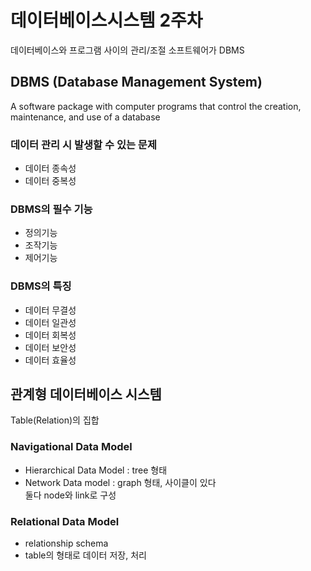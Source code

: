 # 데이터베이스시스템 2주차

데이터베이스와 프로그램 사이의 관리/조절 소프트웨어가 DBMS

## DBMS (Database Management System) 
A software package with computer programs that control the creation, maintenance, and use of a database
### 데이터 관리 시 발생할 수 있는 문제
- 데이터 종속성
- 데이터 중복성

### DBMS의 필수 기능
- 정의기능
- 조작기능
- 제어기능

### DBMS의 특징
- 데이터 무결성
- 데이터 일관성
- 데이터 회복성
- 데이터 보안성
- 데이터 효율성
 
## 관계형 데이터베이스 시스템
Table(Relation)의 집합

### Navigational Data Model
- Hierarchical Data Model : tree 형태
- Network Data model : graph 형태, 사이클이 있다
<br> 둘다 node와 link로 구성

### Relational Data Model
- relationship schema
- table의 형태로 데이터 저장, 처리

